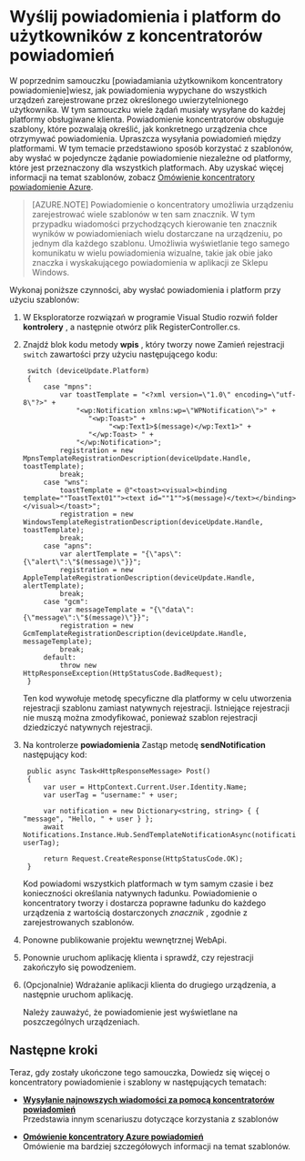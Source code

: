 <properties
    pageTitle="Wyślij powiadomienia i platform do użytkowników z koncentratorów powiadomienie (ASP.NET)"
    description="Dowiedz się, jak wysyłanie zlecenia pojedynczego powiadomienie niezależne od platformy, które jest przeznaczony dla wszystkich platformach przy użyciu szablonów koncentratory powiadomienie."
    services="notification-hubs"
    documentationCenter=""
    authors="ysxu"
    manager="erikre"
    editor=""/>

<tags
    ms.service="notification-hubs"
    ms.workload="mobile"
    ms.tgt_pltfrm="mobile-windows"
    ms.devlang="multiple"
    ms.topic="article"
    ms.date="10/03/2016" 
    ms.author="yuaxu"/>

# <a name="send-cross-platform-notifications-to-users-with-notification-hubs"></a>Wyślij powiadomienia i platform do użytkowników z koncentratorów powiadomień


W poprzednim samouczku [powiadamiania użytkownikom koncentratory powiadomienie]wiesz, jak powiadomienia wypychane do wszystkich urządzeń zarejestrowane przez określonego uwierzytelnionego użytkownika. W tym samouczku wiele żądań musiały wysyłane do każdej platformy obsługiwane klienta. Powiadomienie koncentratorów obsługuje szablony, które pozwalają określić, jak konkretnego urządzenia chce otrzymywać powiadomienia. Upraszcza wysyłania powiadomień między platformami. W tym temacie przedstawiono sposób korzystać z szablonów, aby wysłać w pojedyncze żądanie powiadomienie niezależne od platformy, które jest przeznaczony dla wszystkich platformach. Aby uzyskać więcej informacji na temat szablonów, zobacz [Omówienie koncentratory powiadomienie Azure][Templates].

> [AZURE.NOTE] Powiadomienie o koncentratory umożliwia urządzeniu zarejestrować wiele szablonów w ten sam znacznik. W tym przypadku wiadomości przychodzących kierowanie ten znacznik wyników w powiadomieniach wielu dostarczane na urządzeniu, po jednym dla każdego szablonu. Umożliwia wyświetlanie tego samego komunikatu w wielu powiadomienia wizualne, takie jak obie jako znaczka i wyskakującego powiadomienia w aplikacji ze Sklepu Windows.

Wykonaj poniższe czynności, aby wysłać powiadomienia i platform przy użyciu szablonów:

1. W Eksploratorze rozwiązań w programie Visual Studio rozwiń folder **kontrolery** , a następnie otwórz plik RegisterController.cs.

2. Znajdź blok kodu metody **wpis** , który tworzy nowe Zamień rejestracji `switch` zawartości przy użyciu następującego kodu:

        switch (deviceUpdate.Platform)
        {
            case "mpns":
                var toastTemplate = "<?xml version=\"1.0\" encoding=\"utf-8\"?>" +
                    "<wp:Notification xmlns:wp=\"WPNotification\">" +
                       "<wp:Toast>" +
                            "<wp:Text1>$(message)</wp:Text1>" +
                       "</wp:Toast> " +
                    "</wp:Notification>";
                registration = new MpnsTemplateRegistrationDescription(deviceUpdate.Handle, toastTemplate);
                break;
            case "wns":
                toastTemplate = @"<toast><visual><binding template=""ToastText01""><text id=""1"">$(message)</text></binding></visual></toast>";
                registration = new WindowsTemplateRegistrationDescription(deviceUpdate.Handle, toastTemplate);
                break;
            case "apns":
                var alertTemplate = "{\"aps\":{\"alert\":\"$(message)\"}}";
                registration = new AppleTemplateRegistrationDescription(deviceUpdate.Handle, alertTemplate);
                break;
            case "gcm":
                var messageTemplate = "{\"data\":{\"message\":\"$(message)\"}}";
                registration = new GcmTemplateRegistrationDescription(deviceUpdate.Handle, messageTemplate);
                break;
            default:
                throw new HttpResponseException(HttpStatusCode.BadRequest);
        }

    Ten kod wywołuje metodę specyficzne dla platformy w celu utworzenia rejestracji szablonu zamiast natywnych rejestracji. Istniejące rejestracji nie muszą można zmodyfikować, ponieważ szablon rejestracji dziedziczyć natywnych rejestracji.

3. Na kontrolerze **powiadomienia** Zastąp metodę **sendNotification** następujący kod:

        public async Task<HttpResponseMessage> Post()
        {
            var user = HttpContext.Current.User.Identity.Name;
            var userTag = "username:" + user;

            var notification = new Dictionary<string, string> { { "message", "Hello, " + user } };
            await Notifications.Instance.Hub.SendTemplateNotificationAsync(notification, userTag);

            return Request.CreateResponse(HttpStatusCode.OK);
        }

    Kod powiadomi wszystkich platformach w tym samym czasie i bez konieczności określania natywnych ładunku. Powiadomienie o koncentratory tworzy i dostarcza poprawne ładunku do każdego urządzenia z wartością dostarczonych _znacznik_ , zgodnie z zarejestrowanych szablonów.

4. Ponowne publikowanie projektu wewnętrznej WebApi.

5. Ponownie uruchom aplikację klienta i sprawdź, czy rejestracji zakończyło się powodzeniem.

6. (Opcjonalnie) Wdrażanie aplikacji klienta do drugiego urządzenia, a następnie uruchom aplikację.

    Należy zauważyć, że powiadomienie jest wyświetlane na poszczególnych urządzeniach.

## <a name="next-steps"></a>Następne kroki

Teraz, gdy zostały ukończone tego samouczka, Dowiedz się więcej o koncentratory powiadomienie i szablony w następujących tematach:

+ **[Wysyłanie najnowszych wiadomości za pomocą koncentratorów powiadomień]** <br/>Przedstawia innym scenariuszu dotyczące korzystania z szablonów

+  **[Omówienie koncentratory Azure powiadomień][Templates]**<br/>Omówienie ma bardziej szczegółowych informacji na temat szablonów.


<!-- Anchors. -->

<!-- Images. -->




<!-- URLs. -->
[Push to users ASP.NET]: /manage/services/notification-hubs/notify-users-aspnet
[Push to users Mobile Services]: /manage/services/notification-hubs/notify-users/
[Visual Studio 2012 Express for Windows 8]: http://go.microsoft.com/fwlink/?LinkId=257546

[Wysyłanie najnowszych wiadomości za pomocą koncentratorów powiadomień]: notification-hubs-windows-notification-dotnet-push-xplat-segmented-wns.md
[Azure Notification Hubs]: http://go.microsoft.com/fwlink/p/?LinkId=314257
[Powiadomienia o tym użytkownikom koncentratory powiadomień]: notification-hubs-aspnet-backend-windows-dotnet-wns-notification.md
[Templates]: http://go.microsoft.com/fwlink/p/?LinkId=317339
[Notification Hub How to for Windows Store]: http://msdn.microsoft.com/library/windowsazure/jj927172.aspx
